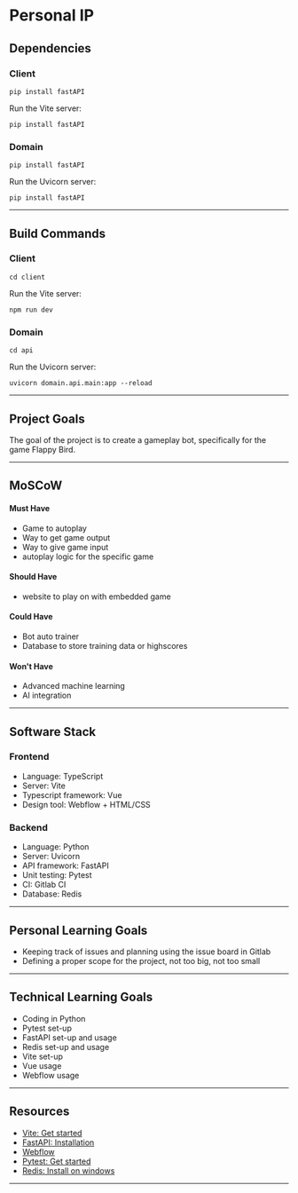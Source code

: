 # Personal IP

## Dependencies
### Client
```
pip install fastAPI
```
Run the Vite server:
```
pip install fastAPI
```
### Domain
```
pip install fastAPI
```
Run the Uvicorn server:
```
pip install fastAPI
```
***

## Build Commands
### Client
```
cd client
```
Run the Vite server:
```
npm run dev
```
### Domain
```
cd api
```
Run the Uvicorn server:
```
uvicorn domain.api.main:app --reload
```
***

## Project Goals
The goal of the project is to create a gameplay bot, specifically for the game Flappy Bird.
***

## MoSCoW
#### Must Have
- Game to autoplay
- Way to get game output
- Way to give game input
- autoplay logic for the specific game
#### Should Have
- website to play on with embedded game
#### Could Have
- Bot auto trainer
- Database to store training data or highscores
#### Won't Have
- Advanced machine learning
- AI integration
***

## Software Stack
### Frontend
- Language: TypeScript
- Server: Vite
- Typescript framework: Vue
- Design tool: Webflow + HTML/CSS
### Backend
- Language: Python
- Server: Uvicorn
- API framework: FastAPI
- Unit testing: Pytest
- CI: Gitlab CI
- Database: Redis
***

## Personal Learning Goals
- Keeping track of issues and planning using the issue board in Gitlab
- Defining a proper scope for the project, not too big, not too small
***

## Technical Learning Goals
- Coding in Python
- Pytest set-up
- FastAPI set-up and usage
- Redis set-up and usage
- Vite set-up
- Vue usage
- Webflow usage
***

## Resources
- [Vite: Get started](https://vitejs.dev/guide/)
- [FastAPI: Installation](https://fastapi.tiangolo.com/#installation)
- [Webflow](https://webflow.com)
- [Pytest: Get started](https://docs.pytest.org/en/8.2.x/getting-started.html)
- [Redis: Install on windows](https://redis.io/docs/latest/operate/oss_and_stack/install/install-redis/install-redis-on-windows/)
***
